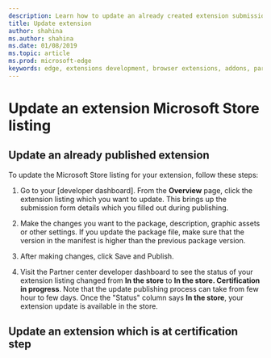 ```yaml
---
description: Learn how to update an already created extension submission
title: Update extension
author: shahina
ms.author: shahina
ms.date: 01/08/2019
ms.topic: article
ms.prod: microsoft-edge
keywords: edge, extensions development, browser extensions, addons, partner center, developer
---
```


# Update an extension Microsoft Store listing

## Update an already published extension

To update the Microsoft Store listing for your extension, follow these steps:

1. Go to your [developer dashboard]. From the **Overview** page, click the extension listing which you want to update. This brings up the submission form details which you filled out during publishing.

1. Make the changes you want to the package, description, graphic assets or other settings. If you update the package file, make sure that the version in the manifest is higher than the previous package version.

1. After making changes, click Save and Publish.

1. Visit the Partner center developer dashboard to see the status of your extension listing changed from **In the store** to **In the store. Certification in progress**. Note that the update publishing process can take from few hour to few days. Once the "Status" column says **In the store**, your extension update is available in the store.

## Update an extension which is at certification step


